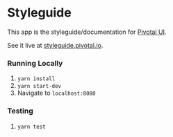 # Styleguide

This app is the styleguide/documentation for [Pivotal UI](https://github.com/pivotal-cf/pivotal-ui).

See it live at [styleguide.pivotal.io](https://styleguide.pivotal.io).

### Running Locally

1. `yarn install`
1. `yarn start-dev`
1. Navigate to `localhost:8080`

### Testing

1. `yarn test`
